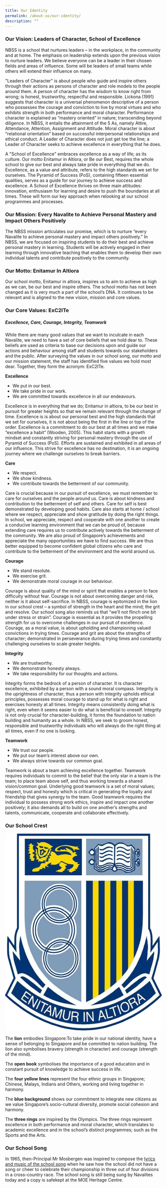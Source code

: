 ```yaml
---
title: Our Identity
permalink: /about-us/our-identity/
description: ""
---
```

### Our Vision: Leaders of Character, School of Excellence

NBSS is a school that nurtures leaders – in the workplace, in the community and at home. The emphasis on leadership extends upon the previous vision to nurture leaders. We believe everyone can be a leader in their chosen fields and areas of influence. Some will be leaders of small teams while others will extend their influence on many.

"Leaders of Character" is about people who guide and inspire others through their actions as persons of character and role models to the people around them. A person of character has the wisdom to know right from wrong; is honest, trustworthy, respectful and responsible. Lickona (1991) suggests that character is a universal phenomenon descriptive of a person who possesses the courage and conviction to live by moral virtues and who exhibits strength in both performance and moral character. Performance character is explained as “mastery oriented” in nature; transcending beyond diligence. In NBSS, it entails the attainment of the 5 As, namely Attire, Attendance, Attention, Assignment and Attitude. Moral character is about “relational orientation” based on successful interpersonal relationships and ethical conduct. A Leader of Character does not just get toe the line; a Leader of Character seeks to achieve excellence in everything that he does.

A "School of Excellence" embraces excellence as a way of life; as its culture. Our motto Enitamur in Altiora, or Be our Best, requires the whole school to give our best and always take pride in everything that we do. Excellence, as a value and attribute, refers to the high standards we set for ourselves. The Pyramid of Success (PoS), containing fifteen essential qualities, serves as a guide for our journey to achieve success and excellence. A School of Excellence thrives on three main attitudes: innovation, enthusiasm for learning and desire to push the boundaries at all times. These will form our key approach when relooking at our school programmes and processes.

### Our Mission: Every Navalite to Achieve Personal Mastery and Impact Others Positively
The NBSS mission articulates our promise, which is to nurture “every Navalite to achieve personal mastery and impact others positively.” In NBSS, we are focused on inspiring students to do their best and achieve personal mastery in learning. Students will be actively engaged in their learning through innovative teaching that enables them to develop their own individual talents and contribute positively to the community.

### Our Motto: Enitamur In Altiora
Our school motto, Enitamur in altiora, inspires us to aim to achieve as high as we can, be our best and inspire others. The school motto has not been changed as it is very much a part of the school’s DNA. It continues to be relevant and is aligned to the new vision, mission and core values.

### Our Core Values: ExC2ITe
##### Excellence, Care, Courage, Integrity, Teamwork
While there are many good values that we want to inculcate in each Navalite, we need to have a set of core beliefs that we hold dear to. These beliefs are used as criteria to base our decisions upon and guide our actions and behaviour among staff and students towards our stakeholders and the public. After surveying the values in our school song, our motto and our mission statement, the staff has identified five values we hold most dear. Together, they form the acronym: ExC2ITe.

**Excellence**
* We put in our best.
* We take pride in our work.
* We are committed towards excellence in all our endeavours.

Excellence is in everything that we do; Enitamur in altiora, to be our best in pursuit for greater heights so that we remain relevant through the change of time. Excellence is is about our personal best and the high standards that we set for ourselves, it is not about being the first in the line or top of the order. Excellence is a commitment to do our best at all times and we make “excellence a habit” (Wooden, 2005). This habit starts with a growth mindset and constantly striving for personal mastery through the use of Pyramid of Success (PoS). Efforts are sustained and exhibited in all areas of our influence. This strive for excellence has no destination, it is an ongoing journey where we challenge ourselves to break barriers.

**Care**
* We respect.
* We show kindness.
* We contribute towards the betterment of our community.

Care is crucial because in our pursuit of excellence, we must remember to care for ourselves and the people around us. Care is about kindness and contribution to the betterment of self and others. Care for self is best demonstrated by developing good habits. Care also starts at home / school where we respect, appreciate and show gratitude by doing the right things. In school, we appreciate, respect and cooperate with one another to create a conducive learning environment that we can be proud of, because extending care requires us to contribute actively towards the betterment of the community. We are also proud of Singapore’s achievements and appreciate the many opportunities we have to find success. We are thus better equipped to become confident global citizens who care and contribute to the betterment of the environment and the world around us.

**Courage**
* We stand resolute. 
* We exercise grit.
* We demonstrate moral courage in our behaviour.

Courage is about quality of the mind or spirit that enables a person to face difficulty without fear. Courage is not about overcoming danger and risk, neither is it about self-sacrifice. In NBSS, courage is epitomized in the lion in our school crest – a symbol of strength in the heart and the mind; the grit and resolve. Our school song also reminds us that “we’ll not flinch one bit under stress or strain”. Courage is essential as it provides the propelling strength for us to overcome challenges in our pursuit of excellence. Courage, as a moral value, is about upholding and championing valued convictions in trying times. Courage and grit are about the strengths of character; demonstrated in perseverance during trying times and constantly challenging ourselves to scale greater heights.

**Integrity**
* We are trustworthy.
* We demonstrate honesty always.
* We take responsibility for our thoughts and actions.

Integrity forms the bedrock of a person of character. It is character excellence, exhibited by a person with a sound moral compass. Integrity is the uprightness of character, thus a person with integrity upholds ethical principles, possesses moral courage to stand up for what is right and exercises honesty at all times. Integrity means consistently doing what is right, even when it seems easier to do what is beneficial to oneself. Integrity is not only crucial for character-building, it forms the foundation to nation building and humanity as a whole. In NBSS, we seek to groom honest, responsible and trustworthy individuals who will always do the right thing at all times, even if no one is looking.

**Teamwork**
* We trust our people.
* We put our team’s interest above our own.
* We always strive towards our common goal.

Teamwork is about a team achieving excellence together. Teamwork requires individuals to commit to the belief that the only star in a team is the team; to place team above self, and thus working towards a shared vision/common goal. Underlying good teamwork is a set of moral values; respect, trust and honesty which is critical in generating the loyalty and friendship that gives synergy to the team. Good teamwork requires the individual to possess strong work ethics, inspire and impact one another positively; it also demands all to build on one another’s strengths and talents, communicate, cooperate and collaborate effectively.

### Our School Crest
![](/images/crest.gif)

The **lion** embodies Singapore:To take pride in our national identity, have a sense of belonging to Singapore and be committed to nation building. The lion also symbolises bravery (strength in character) and courage (strength of the mind).

The **open book** symbolises the importance of a good education and in constant pursuit of knowledge to achieve success in life.

The **four yellow lines** represent the four ethnic groups in Singapore; Chinese, Malays, Indians and Others, working and living together in harmony. 

The **blue background** shows our commitment to integrate new citizens as we value Singapore’s socio-cultural diversity, promote social cohesion and harmony.

The **three rings** are inspired by the Olympics. The three rings represent excellence in both performance and moral character, which translates to academic excellence and in the school’s distinct programmes; such as the Sports and the Arts.

### Our School Song
In 1965, then-Principal Mr Mosbergen was inspired to compose the [lyrics and music of the school song](https://www.navalbasesec.moe.edu.sg/other/school-song/) when he saw how the school did not have a song or cheer to celebrate their championship in three out of four divisions in a cross-country race. The school song is still being sung by Navalites today and a copy is safekept at the MOE Heritage Centre.